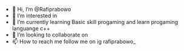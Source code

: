 - 👋 Hi, I’m @Rafiprabowo
- 👀 I’m interested in 
- 🌱 I’m currently learning Basic skill progaming and learn progaming languange c++
- 💞️ I’m looking to collaborate on
- 📫 How to reach me follow me on ig rafiprabowo_

<!---
Rafiprabowo/Rafiprabowo is a ✨ special ✨ repository because its `README.md` (this file) appears on your GitHub profile.
You can click the Preview link to take a look at your changes.
--->
